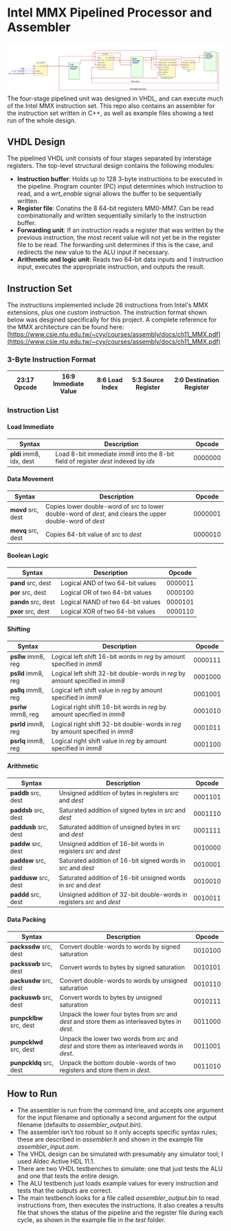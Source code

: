 # Intel MMX Pipelined Processor and Assembler
![simplified block diagram](simplified_block_diagram.png)
The four-stage pipelined unit was designed in VHDL, and can execute much of the Intel MMX instruction set. This repo also contains an assembler for the instruction set written in C++, as well as example files showing a test run of the whole design.

## VHDL Design
The pipelined VHDL unit consists of four stages separated by interstage registers. The top-level structural design contains the following modules:

 - **Instruction buffer**: Holds up to 128 3-byte instructions to be executed in the pipeline. Program counter (PC) input determines which instruction to read, and a *wrt_enable* signal allows the buffer to be sequentially written.
 - **Register file**: Conatins the 8 64-bit registers MM0-MM7. Can be read combinationally and written sequentially similarly to the instruction buffer.
 - **Forwarding unit**: If an instruction reads a register that was written by the previous instruction, the most recent value will not yet be in the register file to be read. The forwarding unit determines if this is the case, and redirects the new value to the ALU input if necessary.
 - **Arithmetic and logic unit**: Reads two 64-bit data inputs and 1 instruction input, executes the appropriate instruction, and outputs the result.

## Instruction Set
The instructions implemented include 26 instructions from Intel's MMX extensions, plus one custom instruction. The instruction format shown below was desgined specifically for this project. A complete reference for the MMX architecture can be found here: [https://www.csie.ntu.edu.tw/~cyy/courses/assembly/docs/ch11_MMX.pdf](https://www.csie.ntu.edu.tw/~cyy/courses/assembly/docs/ch11_MMX.pdf)

### 3-Byte Instruction Format
| **23:17** Opcode | **16:9** Immediate Value | **8:6** Load Index |   **5:3** Source Register    | **2:0** Destination Register |
|------------------|--------------------------|--------------------|------------------------------|------------------------------|
### Instruction List
#### Load Immediate
| Syntax             | Description                                                          | Opcode  |
|--------------------|----------------------------------------------------------------------|---------|
| **pldi** imm8, idx, dest | Load 8-bit immediate *imm8* into the 8-bit field of register *dest* indexed by *idx* | 0000000 |
#### Data Movement
| Syntax | Description | Opcode  |
|--------|-------------|---------|
|   **movd** src, dest    |   Copies lower double-word of *src* to lower double-word of *dest*, and clears the upper double-word of *dest*          |    0000001     |
|   **movq** src, dest     |    Copies 64-bit value of *src* to *dest*         |     0000010    |
#### Boolean Logic
| Syntax | Description | Opcode  |
|--------|-------------|---------|
|   **pand** src, dest    |   Logical AND of two 64-bit values          |  0000011       |
|   **por** src, dest     |   Logical OR of two 64-bit values          |    0000100     |
|    **pandn** src, dest    |   Logical NAND of two 64-bit values          |   0000101      |
|    **pxor** src, dest    |   Logical XOR of two 64-bit values          |    0000110     |
#### Shifting
| Syntax | Description | Opcode  |
|--------|-------------|---------|
|   **psllw**  imm8, reg   |   Logical left shift 16-bit words in *reg* by amount specified in *imm8*          |   0000111      |
|   **pslld**  imm8, reg     |     Logical left shift 32-bit double-words in *reg* by amount specified in *imm8*        |   0001000      |
|   **psllq**  imm8, reg     |   Logical left shift value in *reg* by amount specified in *imm8*          |   0001001       |
|   **psrlw**  imm8, reg    |     Logical right shift 16-bit words in *reg* by amount specified in *imm8*        |   0001010       |
|   **psrld**  imm8, reg     |   Logical right shift 32-bit double-words in *reg* by amount specified in *imm8*          |   0001011      |
|   **psrlq**  imm8, reg     |     Logical right shift value in *reg* by amount specified in *imm8*        |   0001100       |
####  Arithmetic
| Syntax | Description | Opcode  |
|--------|-------------|---------|
|   **paddb** src, dest     |    Unsigned addition of bytes in registers *src* and *dest*         |   0001101      |
|   **paddsb** src, dest     |     Saturated addition of signed bytes in *src* and *dest*        |   0001110     |
|   **paddusb** src, dest     |    Saturated addition of unsigned bytes in *src* and *dest*         |    0001111     |
|   **paddw** src, dest     |     Unsigned addition of 16-bit words in registers *src* and *dest*        |  0010000       |
|   **paddsw** src, dest     |     Saturated addition of 16-bit signed words in *src* and *dest*        |   0010001      |
|   **paddusw** src, dest     |     Saturated addition of 16-bit unsigned words in *src* and *dest*        |    0010010     |
|   **paddd** src, dest     |    Unsigned addition of 32-bit double-words in registers *src* and *dest*         |    0010011     |
#### Data Packing
| Syntax | Description | Opcode  |
|--------|-------------|---------|
|   **packssdw** src, dest    |   Convert double-words to words by signed saturation       |    0010100     |
|   **packsswb** src, dest    |   Convert words to bytes by signed saturation       |    0010101     |
|   **packusdw** src, dest   |    Convert double-words to words by unsigned saturation      |    0010110     |
|   **packuswb** src, dest   |    Convert words to bytes by unsigned saturation      |    0010111     |
|   **punpcklbw** src, dest   |   Unpack the lower four bytes from *src* and *dest* and store them as interleaved bytes in *dest*.       |   0011000      |
|   **punpcklwd** src, dest   |    Unpack the lower two words from *src* and *dest* and store them as interleaved words in *dest*.      |   0011001      |
|   **punpckldq** src, dest   |    Unpack the bottom double-words of two registers and store them in *dest*.      |   0011010      |

## How to Run

 - The assembler is run from the command line, and accepts one argument for the input filename and optionally a second argument for the output filename (defaults to *assembler_output.bin*). 
 - The assembler isn't too robust so it only accepts specific syntax rules; these are described in *assembler.h* and shown in the example file *assembler_input.asm*.
 - The VHDL design can be simulated with presumably any simulator tool; I used Aldec Active HDL 11.1.
 - There are two VHDL testbenches to simulate: one that just tests the ALU and one that tests the entire design.
 - The ALU testbench just loads example values for every instruction and tests that the outputs are correct.
 - The main testbench looks for a file called *assembler_output.bin* to read instructions from, then executes the instructions. It also creates a results file that shows the status of the pipeline and the register file during each cycle, as shown in the example file in the *test* folder.